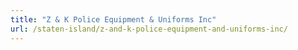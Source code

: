 ```yaml
---
title: "Z & K Police Equipment & Uniforms Inc"
url: /staten-island/z-and-k-police-equipment-and-uniforms-inc/
---
```

